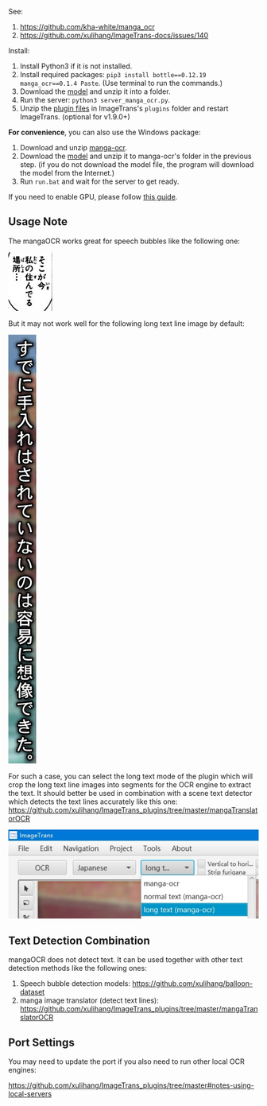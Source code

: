 See:

1. <https://github.com/kha-white/manga_ocr>
2. <https://github.com/xulihang/ImageTrans-docs/issues/140>

Install:

1. Install Python3 if it is not installed.
2. Install required packages: `pip3 install bottle==0.12.19 manga_ocr==0.1.4 Paste`. (Use terminal to run the commands.)
3. Download the [model](https://github.com/xulihang/ImageTrans_plugins/releases/download/plugins/manga-ocr-model.zip) and unzip it into a folder.
4. Run the server: `python3 server_manga_ocr.py`.
5. Unzip the [plugin files](https://github.com/xulihang/ImageTrans-docs/files/10887754/manga-ocr-plugin.zip) in ImageTrans's `plugins` folder and restart ImageTrans. (optional for v1.9.0+)

**For convenience**, you can also use the Windows package:

1. Download and unzip [manga-ocr](https://github.com/xulihang/ImageTrans_plugins/releases/download/plugins/manga-ocr.zip).
2. Download the [model](https://github.com/xulihang/ImageTrans_plugins/releases/download/plugins/manga-ocr-model.zip) and unzip it to manga-ocr's folder in the previous step. (if you do not download the model file, the program will download the model from the Internet.)
3. Run `run.bat` and wait for the server to get ready.

If you need to enable GPU, please follow [this guide](GPU.md).

## Usage Note

The mangaOCR works great for speech bubbles like the following one:

![normal](./normal.jpg)

But it may not work well for the following long text line image by default:

![long text](./long_text.jpg)

For such a case, you can select the long text mode of the plugin which will crop the long text line images into segments for the OCR engine to extract the text. It should better be used in combination with a scene text detector which detects the text lines accurately like this one: <https://github.com/xulihang/ImageTrans_plugins/tree/master/mangaTranslatorOCR>

![list](./list.jpg)

## Text Detection Combination

mangaOCR does not detect text. It can be used together with other text detection methods like the following ones:

1. Speech bubble detection models: <https://github.com/xulihang/balloon-dataset>
2. manga image translator (detect text lines): <https://github.com/xulihang/ImageTrans_plugins/tree/master/mangaTranslatorOCR>

## Port Settings

You may need to update the port if you also need to run other local OCR engines:

<https://github.com/xulihang/ImageTrans_plugins/tree/master#notes-using-local-servers>

